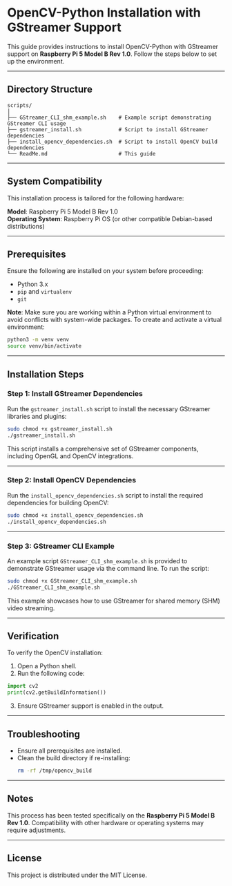 
# OpenCV-Python Installation with GStreamer Support

This guide provides instructions to install OpenCV-Python with GStreamer support on **Raspberry Pi 5 Model B Rev 1.0**. Follow the steps below to set up the environment.

---

## Directory Structure
```plaintext
scripts/
│
├── GStreamer_CLI_shm_example.sh    # Example script demonstrating GStreamer CLI usage
├── gstreamer_install.sh            # Script to install GStreamer dependencies
├── install_opencv_dependencies.sh  # Script to install OpenCV build dependencies
└── ReadMe.md                       # This guide
```

---

## System Compatibility

This installation process is tailored for the following hardware:

**Model**: Raspberry Pi 5 Model B Rev 1.0  
**Operating System**: Raspberry Pi OS (or other compatible Debian-based distributions)

---

## Prerequisites

Ensure the following are installed on your system before proceeding:
- Python 3.x
- `pip` and `virtualenv`
- `git`

**Note**: Make sure you are working within a Python virtual environment to avoid conflicts with system-wide packages. To create and activate a virtual environment:
```bash
python3 -m venv venv
source venv/bin/activate
```

---

## Installation Steps

### Step 1: Install GStreamer Dependencies

Run the `gstreamer_install.sh` script to install the necessary GStreamer libraries and plugins:
```bash
sudo chmod +x gstreamer_install.sh
./gstreamer_install.sh
```

This script installs a comprehensive set of GStreamer components, including OpenGL and OpenCV integrations.

---

### Step 2: Install OpenCV Dependencies

Run the `install_opencv_dependencies.sh` script to install the required dependencies for building OpenCV:
```bash
sudo chmod +x install_opencv_dependencies.sh
./install_opencv_dependencies.sh
```

---

### Step 3: GStreamer CLI Example

An example script `GStreamer_CLI_shm_example.sh` is provided to demonstrate GStreamer usage via the command line. To run the script:
```bash
sudo chmod +x GStreamer_CLI_shm_example.sh
./GStreamer_CLI_shm_example.sh
```

This example showcases how to use GStreamer for shared memory (SHM) video streaming.

---

## Verification

To verify the OpenCV installation:
1. Open a Python shell.
2. Run the following code:
```python
import cv2
print(cv2.getBuildInformation())
```
3. Ensure GStreamer support is enabled in the output.

---

## Troubleshooting

- Ensure all prerequisites are installed.
- Clean the build directory if re-installing:
  ```bash
  rm -rf /tmp/opencv_build
  ```

---

## Notes

This process has been tested specifically on the **Raspberry Pi 5 Model B Rev 1.0**. Compatibility with other hardware or operating systems may require adjustments.

---

## License

This project is distributed under the MIT License.

